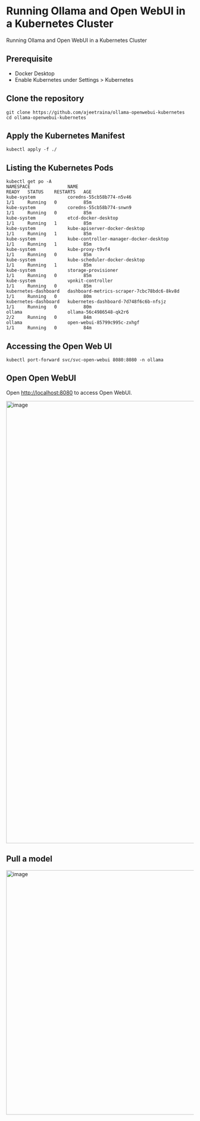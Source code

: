 # Running Ollama and Open WebUI in a Kubernetes Cluster


Running Ollama and Open WebUI in a Kubernetes Cluster

## Prerequisite

- Docker Desktop
- Enable Kubernetes under Settings > Kubernetes

## Clone the repository

```
git clone https://github.com/ajeetraina/ollama-openwebui-kubernetes
cd ollama-openwebui-kubernetes
```

## Apply the Kubernetes Manifest

```
kubectl apply -f ./
```

## Listing the Kubernetes Pods

```
kubectl get po -A
NAMESPACE              NAME                                         READY   STATUS    RESTARTS   AGE
kube-system            coredns-55cb58b774-n5v46                     1/1     Running   0          85m
kube-system            coredns-55cb58b774-snwn9                     1/1     Running   0          85m
kube-system            etcd-docker-desktop                          1/1     Running   1          85m
kube-system            kube-apiserver-docker-desktop                1/1     Running   1          85m
kube-system            kube-controller-manager-docker-desktop       1/1     Running   1          85m
kube-system            kube-proxy-t9vf4                             1/1     Running   0          85m
kube-system            kube-scheduler-docker-desktop                1/1     Running   1          85m
kube-system            storage-provisioner                          1/1     Running   0          85m
kube-system            vpnkit-controller                            1/1     Running   0          85m
kubernetes-dashboard   dashboard-metrics-scraper-7cbc78bdc6-8kv8d   1/1     Running   0          80m
kubernetes-dashboard   kubernetes-dashboard-7d748f6c6b-nfsjz        1/1     Running   0          80m
ollama                 ollama-56c4986548-qk2r6                      2/2     Running   0          84m
ollama                 open-webui-85799c995c-zxhgf                  1/1     Running   0          84m
```



## Accessing the Open Web UI

```
kubectl port-forward svc/svc-open-webui 8080:8080 -n ollama
```

## Open Open WebUI

Open [http://localhost:8080](http://localhost:8080) to access Open WebUI.

<img width="1185" alt="image" src="https://github.com/user-attachments/assets/e63a6d5d-9655-4ed2-b39b-2db019eca626">

## Pull a model

<img width="655" alt="image" src="https://github.com/user-attachments/assets/243fd811-b382-41c0-9e54-febc636c646b">
